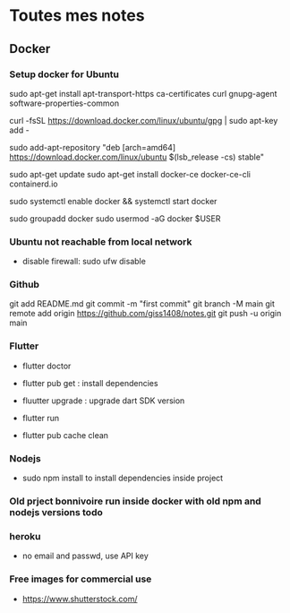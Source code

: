 # Toutes mes notes

## Docker

### Setup  docker for Ubuntu
sudo apt-get install apt-transport-https ca-certificates
curl gnupg-agent software-properties-common

curl -fsSL https://download.docker.com/linux/ubuntu/gpg | sudo apt-key add -

sudo add-apt-repository "deb [arch=amd64] https://download.docker.com/linux/ubuntu $(lsb_release -cs) stable"

sudo apt-get update
sudo apt-get install docker-ce docker-ce-cli containerd.io

sudo systemctl enable docker && systemctl start docker

sudo groupadd docker
sudo usermod -aG docker $USER

### Ubuntu not reachable from local network
* disable firewall: sudo ufw disable

### Github
git add README.md
git commit -m "first commit"
git branch -M main
git remote add origin https://github.com/giss1408/notes.git
git push -u origin main

### Flutter
* flutter doctor
* flutter pub get : install dependencies
* fluutter upgrade : upgrade dart SDK version

* flutter run
* flutter pub cache clean

### Nodejs
* sudo npm install to install dependencies inside project


### Old prject bonnivoire run inside docker with old npm and nodejs versions todo

### heroku
* no email and passwd, use API key

### Free images for commercial use
* https://www.shutterstock.com/


